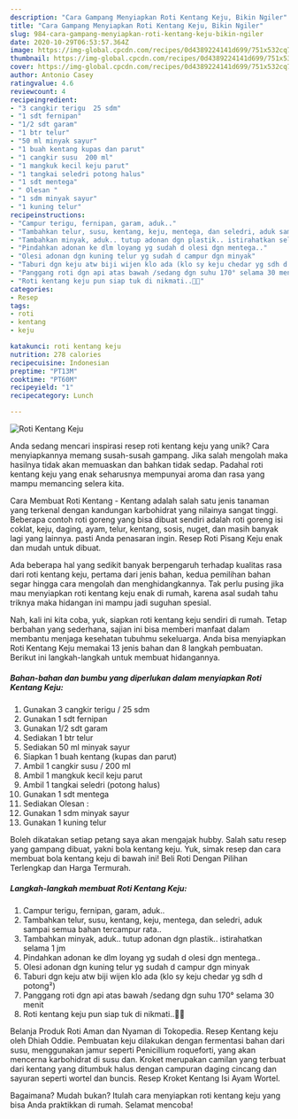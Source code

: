 ```yaml
---
description: "Cara Gampang Menyiapkan Roti Kentang Keju, Bikin Ngiler"
title: "Cara Gampang Menyiapkan Roti Kentang Keju, Bikin Ngiler"
slug: 984-cara-gampang-menyiapkan-roti-kentang-keju-bikin-ngiler
date: 2020-10-29T06:53:57.364Z
image: https://img-global.cpcdn.com/recipes/0d4389224141d699/751x532cq70/roti-kentang-keju-foto-resep-utama.jpg
thumbnail: https://img-global.cpcdn.com/recipes/0d4389224141d699/751x532cq70/roti-kentang-keju-foto-resep-utama.jpg
cover: https://img-global.cpcdn.com/recipes/0d4389224141d699/751x532cq70/roti-kentang-keju-foto-resep-utama.jpg
author: Antonio Casey
ratingvalue: 4.6
reviewcount: 4
recipeingredient:
- "3 cangkir terigu  25 sdm"
- "1 sdt fernipan"
- "1/2 sdt garam"
- "1 btr telur"
- "50 ml minyak sayur"
- "1 buah kentang kupas dan parut"
- "1 cangkir susu  200 ml"
- "1 mangkuk kecil keju parut"
- "1 tangkai seledri potong halus"
- "1 sdt mentega"
- " Olesan "
- "1 sdm minyak sayur"
- "1 kuning telur"
recipeinstructions:
- "Campur terigu, fernipan, garam, aduk.."
- "Tambahkan telur, susu, kentang, keju, mentega, dan seledri, aduk sampai semua bahan tercampur rata.."
- "Tambahkan minyak, aduk.. tutup adonan dgn plastik.. istirahatkan selama 1 jm"
- "Pindahkan adonan ke dlm loyang yg sudah d olesi dgn mentega.."
- "Olesi adonan dgn kuning telur yg sudah d campur dgn minyak"
- "Taburi dgn keju atw biji wijen klo ada (klo sy keju chedar yg sdh d potong²)"
- "Panggang roti dgn api atas bawah /sedang dgn suhu 170° selama 30 menit"
- "Roti kentang keju pun siap tuk di nikmati..🤗😋"
categories:
- Resep
tags:
- roti
- kentang
- keju

katakunci: roti kentang keju 
nutrition: 278 calories
recipecuisine: Indonesian
preptime: "PT13M"
cooktime: "PT60M"
recipeyield: "1"
recipecategory: Lunch

---
```



![Roti Kentang Keju](https://img-global.cpcdn.com/recipes/0d4389224141d699/751x532cq70/roti-kentang-keju-foto-resep-utama.jpg)

Anda sedang mencari inspirasi resep roti kentang keju yang unik? Cara menyiapkannya memang susah-susah gampang. Jika salah mengolah maka hasilnya tidak akan memuaskan dan bahkan tidak sedap. Padahal roti kentang keju yang enak seharusnya mempunyai aroma dan rasa yang mampu memancing selera kita.

Cara Membuat Roti Kentang - Kentang adalah salah satu jenis tanaman yang terkenal dengan kandungan karbohidrat yang nilainya sangat tinggi. Beberapa contoh roti goreng yang bisa dibuat sendiri adalah roti goreng isi coklat, keju, daging, ayam, telur, kentang, sosis, nuget, dan masih banyak lagi yang lainnya. pasti Anda penasaran ingin. Resep Roti Pisang Keju enak dan mudah untuk dibuat.

Ada beberapa hal yang sedikit banyak berpengaruh terhadap kualitas rasa dari roti kentang keju, pertama dari jenis bahan, kedua pemilihan bahan segar hingga cara mengolah dan menghidangkannya. Tak perlu pusing jika mau menyiapkan roti kentang keju enak di rumah, karena asal sudah tahu triknya maka hidangan ini mampu jadi suguhan spesial.


Nah, kali ini kita coba, yuk, siapkan roti kentang keju sendiri di rumah. Tetap berbahan yang sederhana, sajian ini bisa memberi manfaat dalam membantu menjaga kesehatan tubuhmu sekeluarga. Anda bisa menyiapkan Roti Kentang Keju memakai 13 jenis bahan dan 8 langkah pembuatan. Berikut ini langkah-langkah untuk membuat hidangannya.

<!--inarticleads1-->

##### Bahan-bahan dan bumbu yang diperlukan dalam menyiapkan Roti Kentang Keju:

1. Gunakan 3 cangkir terigu / 25 sdm
1. Gunakan 1 sdt fernipan
1. Gunakan 1/2 sdt garam
1. Sediakan 1 btr telur
1. Sediakan 50 ml minyak sayur
1. Siapkan 1 buah kentang (kupas dan parut)
1. Ambil 1 cangkir susu / 200 ml
1. Ambil 1 mangkuk kecil keju parut
1. Ambil 1 tangkai seledri (potong halus)
1. Gunakan 1 sdt mentega
1. Sediakan  Olesan :
1. Gunakan 1 sdm minyak sayur
1. Gunakan 1 kuning telur


Boleh dikatakan setiap petang saya akan mengajak hubby. Salah satu resep yang gampang dibuat, yakni bola kentang keju. Yuk, simak resep dan cara membuat bola kentang keju di bawah ini! Beli Roti Dengan Pilihan Terlengkap dan Harga Termurah. 

<!--inarticleads2-->

##### Langkah-langkah membuat Roti Kentang Keju:

1. Campur terigu, fernipan, garam, aduk..
1. Tambahkan telur, susu, kentang, keju, mentega, dan seledri, aduk sampai semua bahan tercampur rata..
1. Tambahkan minyak, aduk.. tutup adonan dgn plastik.. istirahatkan selama 1 jm
1. Pindahkan adonan ke dlm loyang yg sudah d olesi dgn mentega..
1. Olesi adonan dgn kuning telur yg sudah d campur dgn minyak
1. Taburi dgn keju atw biji wijen klo ada (klo sy keju chedar yg sdh d potong²)
1. Panggang roti dgn api atas bawah /sedang dgn suhu 170° selama 30 menit
1. Roti kentang keju pun siap tuk di nikmati..🤗😋


Belanja Produk Roti Aman dan Nyaman di Tokopedia. Resep Kentang keju oleh Dhiah Oddie. Pembuatan keju dilakukan dengan fermentasi bahan dari susu, menggunakan jamur seperti Penicillium roqueforti, yang akan mencerna karbohidrat di susu dan. Kroket merupakan camilan yang terbuat dari kentang yang ditumbuk halus dengan campuran daging cincang dan sayuran seperti wortel dan buncis. Resep Kroket Kentang Isi Ayam Wortel. 

Bagaimana? Mudah bukan? Itulah cara menyiapkan roti kentang keju yang bisa Anda praktikkan di rumah. Selamat mencoba!
